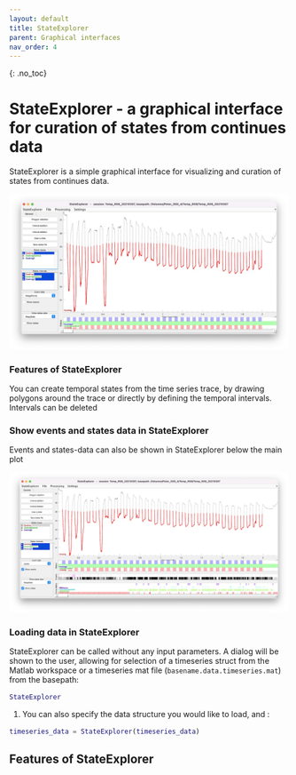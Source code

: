 ```yaml
---
layout: default
title: StateExplorer
parent: Graphical interfaces
nav_order: 4
---
```

{: .no_toc}
# StateExplorer - a graphical interface for curation of states from continues data

StateExplorer is a simple graphical interface for visualizing and curation of states from continues data. 

![StateExplorer](https://raw.githubusercontent.com/petersenpeter/common_resources/main/images/StateExplorer.jpeg)

### Features of StateExplorer
You can create temporal states from the time series trace, by drawing polygons around the trace or directly by defining the temporal intervals. Intervals can be deleted



### Show events and states data in StateExplorer 
Events and states-data can also be shown in StateExplorer below the main plot

![StateExplorer_withEventsAndStates](https://raw.githubusercontent.com/petersenpeter/common_resources/main/images/StateExplorer_withEventsAndStates.jpeg)


### Loading data in StateExplorer 
StateExplorer can be called without any input parameters. A dialog will be shown to the user, allowing for selection of a timeseries struct from the Matlab workspace or a timeseries mat file (`basename.data.timeseries.mat`) from the basepath:

```m
StateExplorer
```

1. You can also specify the data structure you would like to load, and :
```m
timeseries_data = StateExplorer(timeseries_data)
```

## Features of StateExplorer




